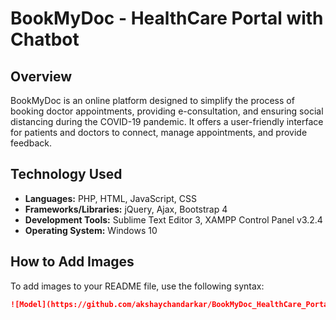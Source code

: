 
# BookMyDoc - HealthCare Portal with Chatbot

## Overview
BookMyDoc is an online platform designed to simplify the process of booking doctor appointments, providing e-consultation, and ensuring social distancing during the COVID-19 pandemic. 
It offers a user-friendly interface for patients and doctors to connect, manage appointments, and provide feedback.

## Technology Used

- **Languages:** PHP, HTML, JavaScript, CSS
- **Frameworks/Libraries:** jQuery, Ajax, Bootstrap 4
- **Development Tools:** Sublime Text Editor 3, XAMPP Control Panel v3.2.4
- **Operating System:** Windows 10

## How to Add Images
To add images to your README file, use the following syntax:
```markdown
![Model](https://github.com/akshaychandarkar/BookMyDoc_HealthCare_Portal_with_Chatbot/blob/main/Github%20Images/Homepage.png)
